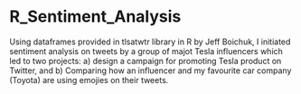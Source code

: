 # R_Sentiment_Analysis
Using dataframes provided in tlsatwtr library in R by Jeff Boichuk, I initiated sentiment analysis on tweets by a group of majot Tesla influencers which led to two projects: a) design a campaign for promoting Tesla product on Twitter, and b) Comparing how an influencer and my favourite car company (Toyota) are using emojies on their tweets.
